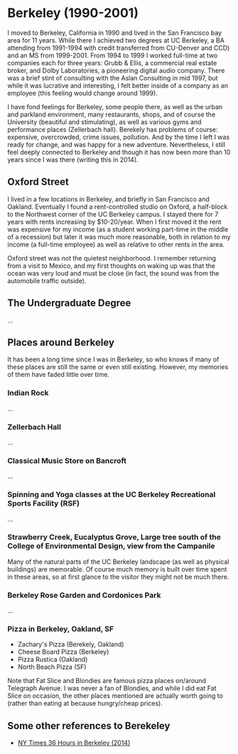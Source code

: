 # Berkeley (1990-2001)

I moved to Berkeley, California in 1990 and lived in the San Francisco bay area for 11 years. While there I achieved two degrees at UC Berkeley, a BA attending from 1991-1994 with credit transferred from CU-Denver and CCD) and an MS from 1999-2001. From 1994 to 1999 I worked full-time at two companies each for three years: Grubb & Ellis, a commercial real estate broker, and Dolby Laboratories, a pioneering digital audio company. There was a brief stint of consulting with the Aslan Consulting in mid 1997, but while it was lucrative and interesting, I felt better inside of a company as an employee (this feeling would change around 1999).

I have fond feelings for Berkeley, some people there, as well as the urban and parkland environment, many restaurants, shops, and of course the University (beautiful and stimulating), as well as various gyms and performance places (Zellerbach hall). Berekely has problems of course: expensive, overcrowded, crime issues, pollution. And by the time I left I was ready for change, and was happy for a new adventure. Nevertheless, I still feel deeply connected to Berkeley and though it has now been more than 10 years since I was there (writing this in 2014).

## Oxford Street

I lived in a few locations in Berkeley, and briefly in San Francisco and Oakland. Eventually I found a rent-controlled studio on Oxford, a half-block to the Northwest corner of the UC Berkeley campus. I stayed there for 7 years with rents increasing by $10-20/year. When I first moved it the rent was expensive for my income (as a student working part-time in the middle of a recession) but later it was much more reasonable, both in relation to my income (a full-time employee) as well as relative to other rents in the area.

Oxford street was not the quietest neighborhood. I remember returning from a visit to Mexico, and my first thoughts on waking up was that the ocean was very loud and must be close (in fact, the sound  was from the automobile traffic outside).

## The Undergraduate Degree

...

## Places around Berkeley

It has been a long time since I was in Berkeley, so who knows if many of these places are still the same or even still existing. However, my memories of them have faded little over time.

### Indian Rock

...

### Zellerbach Hall

...

### Classical Music Store on Bancroft

...

### Spinning and Yoga classes at the UC Berkeley Recreational Sports Facility (RSF)

...

### Strawberry Creek, Eucalyptus Grove, Large tree south of the College of Environmental Design, view from the Campanile

Many of the natural parts of the UC Berkeley landscape (as well as physical buildings) are memorable. Of course much memory is built over time spent in these areas, so at first glance to the visitor they might not be much there.

### Berkeley Rose Garden and Cordonices Park

...

### Pizza in Berkeley, Oakland, SF

- Zachary's Pizza (Berekely, Oakland)
- Cheese Board Pizza (Berkeley)
- Pizza Rustica (Oakland)
- North Beach Pizza (SF)

Note that Fat Slice and Blondies are famous pizza places on/around Telegraph Avenue. I was never a fan of Blondies, and while I did eat Fat Slice on occasion, the other places mentioned are actually worth going to (rather than eating at because hungry/cheap prices).

## Some other references to Berekeley

- [NY Times 36 Hours in Berkeley (2014)](http://www.nytimes.com/2014/10/12/travel/things-to-do-in-36-hours-in-berkeley-calif.html)
